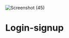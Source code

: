 ![Screenshot (45)](https://github.com/user-attachments/assets/6e6893a5-6f7d-47d0-baf2-7af9b2deadbd)
# Login-signup
